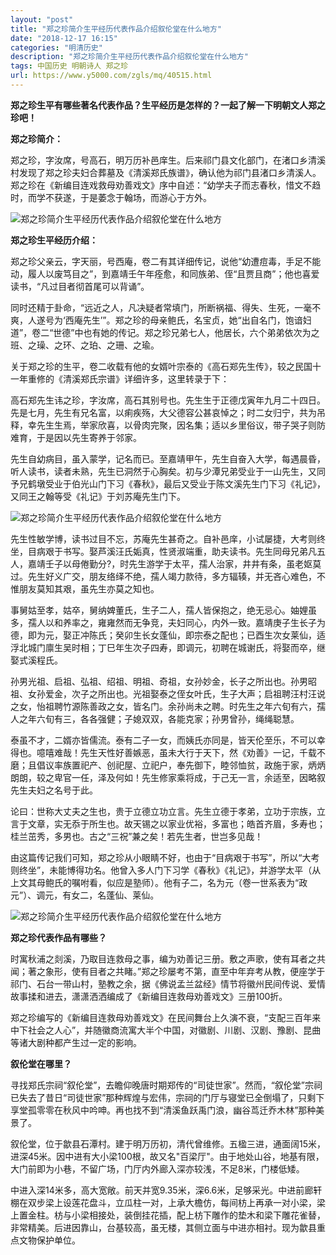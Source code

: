 ```yaml
---
layout: "post"
title: "郑之珍简介生平经历代表作品介绍叙伦堂在什么地方"
date: "2018-12-17 16:15"
categories: "明清历史"
description: "郑之珍简介生平经历代表作品介绍叙伦堂在什么地方"
tags: 中国历史 明朝诗人 郑之珍
url: https://www.y5000.com/zgls/mq/40515.html
---
```






**郑之珍生平有哪些著名代表作品？生平经历是怎样的？一起了解一下明朝文人郑之珍吧！**

 **郑之珍简介：**

郑之珍，字汝席，号高石，明万历补邑庠生。后来祁门县文化部门，在渚口乡清溪村发现了郑之珍夫妇合葬墓及《清溪郑氏族谱》，确认他为祁门县渚口乡清溪人。郑之珍在《新编目连戏救母劝善戏文》序中自述：“幼学夫子而志春秋，惜文不趋时，而学不获遂，于是萎念于翰场，而游心于方外。

![郑之珍简介生平经历代表作品介绍叙伦堂在什么地方](https://img.y5000.com/uploads/allimg/190123/0edc4c5de42c1de3e07f81c9ceb2a613.jpg)

 **郑之珍生平经历介绍：**

郑之珍父亲云，字天丽，号西庵，卷二有其详细传记，说他“幼遭痘毒，手足不能动，履人以废笃目之”，到嘉靖壬午年痊愈，和同族弟、侄“且贾且商”；他也喜爱读书，“凡过目者彻首尾可以背诵”。

同时还精于卦命，“远近之人，凡决疑者常填门，所断祸福、得失、生死，一毫不爽，人遂号为‘西庵先生’”。郑之珍的母亲鲍氏，名宝贞，她“出自名门，饱谙妇道”，卷二“世德”中也有她的传记。郑之珍兄弟七人，他居长，六个弟弟依次为之班、之璪、之环、之珀、之珊、之瑜。

关于郑之珍的生平，卷二收载有他的女婿叶宗泰的《高石郑先生传》，较之民国十一年重修的《清溪郑氏宗谱》详细许多，这里转录于下：

高石郑先生讳之珍，字汝席，高石其别号也。先生生于正德戊寅年九月二十四日。先是七月，先生有兄名富，以痢疾殇，大父德容公甚哀悼之；时二女归宁，共为吊释，幸先生生焉，举家欣喜，以骨肉完聚，因名集；适以乡里俗议，带子哭子则防难育，于是因以先生寄养于邻家。

先生自幼病目，虽入蒙学，记名而已。至嘉靖甲午，先生自奋入大学，每遇晨昏，听人读书，读者未熟，先生已洞然于心胸矣。初与少潭兄弟受业于一山先生，又同予兄鹤墩受业于伯光山门下习《春秋》，最后又受业于陈文溪先生门下习《礼记》，又同王之翰等受《礼记》于刘苏庵先生门下。

![郑之珍简介生平经历代表作品介绍叙伦堂在什么地方](https://img.y5000.com/uploads/allimg/190123/f0604d652c1093cdfea96ada4c69530d.jpg)

先生性敏学博，读书过目不忘，苏庵先生甚奇之。自补邑庠，小试屡捷，大考则终坐，目病艰于书写。娶芦溪汪氏姤真，性贤淑端重，助夫读书。先生同母兄弟凡五人，嘉靖壬子以母倦勤分?，时先生游学于太平，孺人治家，井井有条，虽老妪莫过。先生好义广交，朋友络绎不绝，孺人竭力款待，多方辐辏，并无吝心难色，不惟朋友莫知其艰，虽先生亦莫之知也。

事舅姑至孝，姑卒，舅纳婢董氏，生子二人，孺人皆保抱之，绝无忌心。妯娌虽多，孺人以和养率之，雍雍然而无争竞，夫妇同心，内外一致。嘉靖庚子生长子为德，即为元，娶正冲陈氏；癸卯生长女蓬仙，即宗泰之配也；已酉生次女莱仙，适浮北城门廪生吴时相；丁巳年生次子四寿，即调元，初聘在城谢氏，将娶而卒，继娶式溪程氏。

孙男光祖、启祖、弘祖、绍祖、明祖、奇祖，女孙妙金，长子之所出也。孙男昭祖、女孙爱金，次子之所出也。光祖娶泰之侄女叶氏，生子大声；启祖聘汪村汪说之女，怡祖聘竹源陈善政之女，皆名门。余孙尚未之聘。时先生之年六旬有六，孺人之年六旬有三，各各强健；子媳双双，各能克家；孙男曾孙，绳绳聪慧。

泰虽不才，二婿亦皆儒流。泰有二子一女，而姨氏亦同是，皆天伦至乐，不可以幸得也。噫嘻难哉！先生天性好善嫉恶，虽未大行于天下，然《劝善》一记，千载不磨；且倡议率族置祀产、创祀屋、立祀户，奉先御下，睦邻恤贫，政施于家，炳炳朗朗，较之卑官一任，泽及何如！先生修家乘将成，于己无一言，余适至，因略叙先生夫妇之名号于此。

论曰：世称大丈夫之生也，贵于立德立功立言。先生立德于孝弟，立功于宗族，立言于文章，实无忝于所生也。故天锡之以家业优裕，多富也；皓首齐眉，多寿也；桂兰茁秀，多男也。古之“三祝”兼之矣！若先生者，世岂多见哉！

由这篇传记我们可知，郑之珍从小眼睛不好，也由于“目病艰于书写”，所以“大考则终坐”，未能博得功名。他曾入多人门下习学《春秋》《礼记》，并游学太平（从上文其母鲍氏的嘱咐看，似应是塾师）。他有子二，名为元（卷一世系表为“政元”）、调元，有女二，名蓬仙、莱仙。

![郑之珍简介生平经历代表作品介绍叙伦堂在什么地方](https://img.y5000.com/uploads/allimg/190123/377899d30044d117d12ee362a9ef5b41.jpg)

 **郑之珍代表作品有哪些？**

时寓秋浦之剡溪，乃取目连救母之事，编为劝善记三册。敷之声歌，使有耳者之共闻；著之象形，使有目者之共睹。”郑之珍屡考不第，直至中年弃考从教，便座学于祁门、石台一带山村，塾教之余，据《佛说孟兰盆经》情节将徽州民间传说、爱情故事揉和进去，潇潇洒洒编成了《新编目连救母劝善戏文》三册100折。

郑之珍编写的《新编目连救母劝善戏文》在民间舞台上久演不衰，“支配三百年来中下社会之人心”，并随徽商流寓大半个中国，对徽剧、川剧、汉剧、豫剧、昆曲等诸大剧种都产生过一定的影响。

 **叙伦堂在哪里？**

寻找郑氏宗祠“叙伦堂”，去瞻仰晚唐时期郑传的“司徒世家”。然而，“叙伦堂”宗祠已失去了昔日“司徒世家”那种辉煌与宏伟，宗祠的门厅与寝堂已全倒塌了，只剩下享堂孤零零在秋风中吟呻。再也找不到“清溪鱼跃禹门浪，幽谷茑迁乔木林”那种美景了。

叙伦堂，位于歙县石潭村。建于明万历初，清代曾维修。五楹三进，通面阔15米，进深45米。因中进有大小梁100根，故又名"百梁厅"。由于地处山谷，地基有限，大门前即为小巷，不留广场，门厅内外廊入深亦较浅，不足8米，门楼低矮。

中进入深14米多，高大宽敞。前天并宽9.35米，深6.6米，足够采光。中进前廊轩棚在双步梁上设莲花盘斗，立瓜柱一对，上承大檐仿，每间枋上再承一对小梁，梁上置金柱。枋与小梁相接处，装倒挂花插，配上枋下雕作的垫木和梁下雕花雀替，非常精美。后进因靠山，台基较高，虽无楼，其侧立面与中进亦相衬。现为歙县重点文物保护单位。
